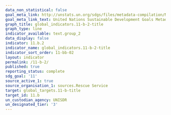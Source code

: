 ```yaml
---
data_non_statistical: false
goal_meta_link: http://unstats.un.org/sdgs/files/metadata-compilation/Metadata-Goal-11.pdf
goal_meta_link_text: United Nations Sustainable Development Goals Metadata (pdf 2066kB)
graph_title: global_indicators.11-b-2-title
graph_type: line
indicator_available: text.group_2
data_display: false
indicator: 11.b.2
indicator_name: global_indicators.11-b-2-title
indicator_sort_order: 11-bb-02
layout: indicator
permalink: /11-b-2/
published: true
reporting_status: complete
sdg_goal: '11'
source_active_1: true
source_organisation_1: sources.Rescue Service
target: global_targets.11-b-title
target_id: 11.b
un_custodian_agency: UNISDR
un_designated_tier: '3'
---
```

